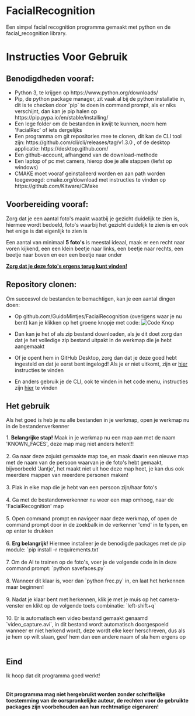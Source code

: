 # FacialRecognition
Een simpel facial recognition programma gemaakt met python en de facial_recognition library.

<h1>Instructies Voor Gebruik</b>

<h2>Benodigdheden vooraf:</h2>
	<ul>
		<li>Python 3, te krijgen op https://www.python.org/downloads/</li>
		<li>Pip, de python package manager, zit vaak al bij de python installatie in, dit is te checken door `pip` te doen in command prompt, als er niks verschijnt, dan kan je pip halen op https://pip.pypa.io/en/stable/installing/ </li>
		<li>Een lege folder om de bestanden in kwijt te kunnen, noem hem 'FacialRec' of iets dergelijks</li>
		<li>Een programma om git repositories mee te clonen, dit kan de CLI tool zijn: https://github.com/cli/cli/releases/tag/v1.3.0 , of de desktop applicatie: https://desktop.github.com/ </li>
	<li>Een github-account, afhangend van de download-methode</li>
	<li>Een laptop of pc met camera, hierop doe je alle stappen (liefst op windows)</li>
	<li>CMAKE moet vooraf geinstalleerd worden en aan path worden toegevoegd: cmake.org/download met instructies te vinden op https://github.com/Kitware/CMake </li>
	</ul>
	
<h2>Voorbereiding vooraf:</h2>
<p>Zorg dat je een aantal foto's maakt waatbij je gezicht duidelijk te zien is, hiermee wordt bedoeld, foto's waarbij het gezicht duidelijk te zien is en ook het enige is dat eigenlijk te zien is<p>
<p>Een aantal van minimaal <b>5 foto's</b> is meestal ideaal, maak er een recht naar voren kijkend, een een klein beetje naar links, een beetje naar rechts, een beetje naar boven en een een beetje naar onder<p>
<p><b><u>Zorg dat je deze foto's ergens terug kunt vinden!</u></b></p>

<h2>Repository clonen:</h2>
<p>Om succesvol de bestanden te bemachtigen, kan je een aantal dingen doen:</p>

* Op github.com/GuidoMintjes/FacialRecognition (overigens waar je nu bent) kan je klikken op het groene knopje met code: ![Code Knop](https://i.imgur.com/WdN4pUI.png)

* Dan kan je het of als zip bestand downloaden, als je dit doet zorg dan dat je het volledige zip bestand uitpakt in de werkmap die je hebt aangemaakt
* Of je opent hem in GitHub Desktop, zorg dan dat je deze goed hebt ingesteld en dat je eerst bent ingelogd! Als je er niet uitkomt, zijn er [hier](https://docs.github.com/en/free-pro-team@latest/desktop/contributing-and-collaborating-using-github-desktop/cloning-a-repository-from-github-to-github-desktop) instructies te vinden
* En anders gebruik je de CLI, ook te vinden in het code menu, instructies zijn [hier](https://cli.github.com/manual/gh_repo_clone) te vinden

<h2>Het gebruik</h2>
<p>Als het goed is heb je nu alle bestanden in je werkmap, open je werkmap nu in de bestandenverkenner</p>
1. <b>Belangrijke stap!</b> Maak in je werkmap nu een map aan met de naam 'KNOWN_FACES', deze map mag niet anders heten!!!<br/><br/>
2. Ga naar deze zojuist gemaakte map toe, en maak daarin een nieuwe map met de naam van de persoon waarvan je de foto's hebt gemaakt, bijvoorbeeld 'Jantje', het maakt niet uit hoe deze map heet, je kan dus ook meerdere mappen van meerdere personen maken!<br/><br/>
3. Plak in elke map die je hebt van een persoon zijn/haar foto's<br/><br/>
4. Ga met de bestandenverkenner nu weer een map omhoog, naar de 'FacialRecognition' map<br/><br/>
5. Open command prompt en navigeer naar deze werkmap, of open de command prompt door in de zoekbalk in de verkenner 'cmd' in te typen, en op enter te drukken<br/><br/>
6. <b>Erg belangrijk!</b> Hiermee installeer je de benodigde packages met de pip module: `pip install -r requirements.txt`<br/><br/>
7. Om de AI te trainen op de foto's, voer je de volgende code in in deze command prompt: `python savefaces.py`<br/><br/>
8. Wanneer dit klaar is, voer dan `python frec.py` in, en laat het herkennen maar beginnen!<br/><br/>
9. Nadat je klaar bent met herkennen, klik je met je muis op het camera-venster en klikt op de volgende toets combinatie: `left-shift+q`<br/><br/>
10. Er is automatisch een video bestand gemaakt genaamd `video_capture.avi`, in dit bestand wordt automatisch doorgespoeld wanneer er niet herkend wordt, deze wordt elke keer herschreven, dus als je hem op wilt slaan, geef hem dan een andere naam of sla hem ergens op<br/><br/>

<h2>Eind</h2>
Ik hoop dat dit programma goed werkt!
<br/><br/><br/>
<b>Dit programma mag niet hergebruikt worden zonder schriftelijke toestemming van de oorspronkelijke auteur, de rechten voor de gebruikte packages zijn voorbehouden aan hun rechtmatige eigenaren!</b>
